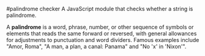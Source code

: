 #palindrome checker
A JavaScript module that checks whether a string is palindrome.

A **palindrome** is a word, phrase, number, or other sequence of symbols or elements that reads the same forward or reversed, with general allowances for adjustments to punctuation and word dividers. Famous examples include "Amor, Roma", "A man, a plan, a canal: Panama" and "No 'x' in 'Nixon'".
